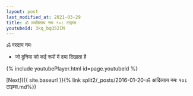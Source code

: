 ```yaml
---
layout: post
last_modified_at: 2021-03-29
title: ॐ व्यादिशाय नमः १०८ टाइम्स
youtubeId: 3kq_bqQ52IM
---
```

 
 
 ॐ वरदाय नमः  
 
 -  जो दुनिया को कई रूपों में दया दिखाता है 
 
  
 
  
 
 
 
 
 
 


{% include youtubePlayer.html id=page.youtubeId %}
 
[Next]({{ site.baseurl }}{% link  split2/_posts/2016-01-20-ॐ आदित्याय नमः १०८ टाइम्स.md%})
 
